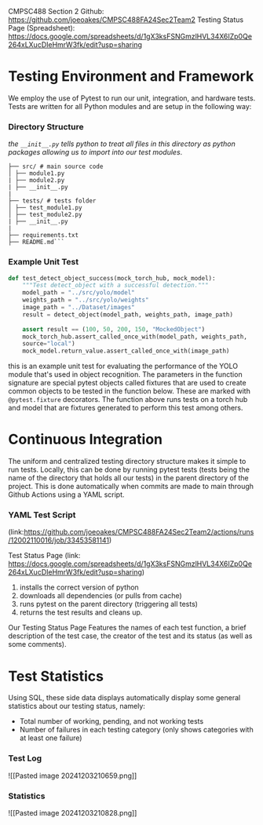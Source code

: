 CMPSC488 Section 2
Github: https://github.com/joeoakes/CMPSC488FA24Sec2Team2
Testing Status Page (Spreadsheet):
https://docs.google.com/spreadsheets/d/1gX3ksFSNGmzlHVL34X6IZp0Qe264xLXucDIeHmrW3fk/edit?usp=sharing
# Testing Environment and Framework
We employ the use of Pytest to run our unit, integration, and hardware tests. Tests
are written for all Python modules and are setup in the following way:
### Directory Structure
*the `__init__.py` tells python to treat all files in this directory as python packages allowing us to import into our test modules*.

```
├── src/ # main source code
│ ├── module1.py
| ├── module2.py
| ├── __init__.py
|
├── tests/ # tests folder
│ ├── test_module1.py
│ ├── test_module2.py
| ├── __init__.py
|
├── requirements.txt
├── README.md```

```

### Example Unit Test

```python
def test_detect_object_success(mock_torch_hub, mock_model):
	"""Test detect_object with a successful detection."""
	model_path = "../src/yolo/model"
	weights_path = "../src/yolo/weights"
	image_path = "../Dataset/images"
	result = detect_object(model_path, weights_path, image_path)
	
	assert result == (100, 50, 200, 150, "MockedObject")
	mock_torch_hub.assert_called_once_with(model_path, weights_path,
	source="local")
	mock_model.return_value.assert_called_once_with(image_path)
```


this is an example unit test for evaluating the performance of the YOLO module that's used in object recognition. The parameters in the function signature are 
special pytest objects called fixtures that are used to create common objects to
be tested in the function below. These are marked with `@pytest.fixture`
decorators. The function above runs tests on a torch hub and model that are fixtures generated to perform this test among others.

# Continuous Integration
The uniform and centralized testing directory structure makes it simple to run tests. Locally, this can be done by running pytest tests (tests being the name of the directory that holds all our tests) in the parent directory of the project. This is done automatically when commits are made to main through Github Actions using a YAML script.

### YAML Test Script
(link:https://github.com/joeoakes/CMPSC488FA24Sec2Team2/actions/runs/12002110016/job/33453581141)

Test Status Page
(link: https://docs.google.com/spreadsheets/d/1gX3ksFSNGmzlHVL34X6IZp0Qe264xLXucDIeHmrW3fk/edit?usp=sharing)


1. installs the correct version of python
2. downloads all dependencies (or pulls from cache)
3. runs pytest on the parent directory (triggering all tests)
4. returns the test results and cleans up.

Our Testing Status Page Features the names of each test function, a brief
description of the test case, the creator of the test and its status (as well as some
comments).

# Test Statistics

Using SQL, these side data displays automatically display some general statistics
about our testing status, namely:
- Total number of working, pending, and not working tests
- Number of failures in each testing category (only shows categories with at least one failure)

### Test Log 
 ![[Pasted image 20241203210659.png]]
### Statistics
![[Pasted image 20241203210828.png]]